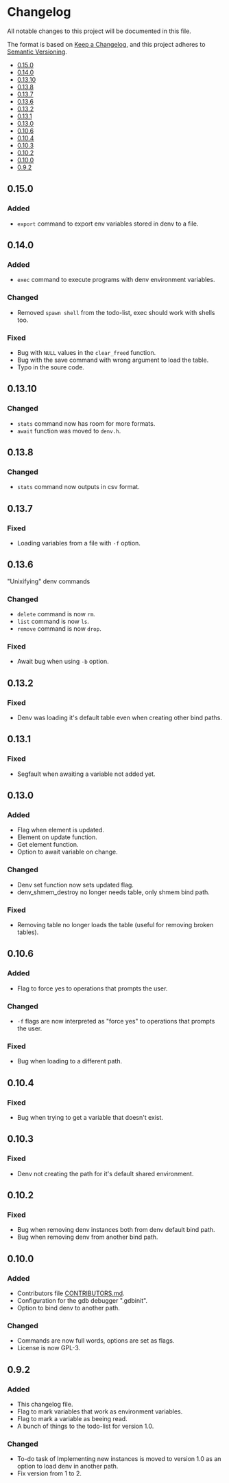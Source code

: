 # Changelog 

All notable changes to this project will be documented in this file.

The format is based on [Keep a Changelog](https://keepachangelog.com/en/1.1.0/),
and this project adheres to [Semantic Versioning](https://semver.org/spec/v2.0.0.html).

<!-- Version Index -->
* [0.15.0](#0150)
* [0.14.0](#0140)
* [0.13.10](#01310)
* [0.13.8](#0138)
* [0.13.7](#0137)
* [0.13.6](#0136)
* [0.13.2](#0132)
* [0.13.1](#0131)
* [0.13.0](#0130)
* [0.10.6](#0106)
* [0.10.4](#0104)
* [0.10.3](#0103)
* [0.10.2](#0102)
* [0.10.0](#0100)
* [0.9.2](#092)

<!-- Changelog Description -->
## 0.15.0

### Added
* `export` command to export env variables stored in denv to a file.

## 0.14.0

### Added
* `exec` command to execute programs with denv environment variables.

### Changed
* Removed `spawn shell` from the todo-list, exec should work with shells too. 

### Fixed
* Bug with `NULL` values in the `clear_freed` function.
* Bug with the save command with wrong argument to load the table.
* Typo in the soure code.

## 0.13.10

### Changed 
* `stats` command now has room for more formats.
* `await` function was moved to `denv.h`.

## 0.13.8

### Changed
* `stats` command now outputs in csv format.

## 0.13.7

### Fixed
* Loading variables from a file with `-f` option.

## 0.13.6

"Unixifying" denv commands

### Changed
* `delete` command is now `rm`.
* `list` command is now `ls`.
* `remove` command is now `drop`.

### Fixed
* Await bug when using `-b` option.

## 0.13.2

### Fixed
* Denv was loading it's default table even when creating other bind paths.

## 0.13.1

### Fixed
* Segfault when awaiting a variable not added yet.

## 0.13.0

### Added
* Flag when element is updated.
* Element on update function.
* Get element function.
* Option to await variable on change.

### Changed
* Denv set function now sets updated flag.
* denv_shmem_destroy no longer needs table, only shmem bind path.

### Fixed
* Removing table no longer loads the table (useful for removing broken tables).

## 0.10.6

### Added
* Flag to force yes to operations that prompts the user.

### Changed
* `-f` flags are now interpreted as "force yes" to operations that prompts the user.

### Fixed
* Bug when loading to a different path.

## 0.10.4

### Fixed
* Bug when trying to get a variable that doesn't exist.

## 0.10.3

### Fixed
* Denv not creating the path for it's default shared environment.

## 0.10.2

### Fixed
* Bug when removing denv instances both from denv default bind path.
* Bug when removing denv from another bind path.

## 0.10.0

### Added
* Contributors file [CONTRIBUTORS.md](CONTRIBUTORS.md).
* Configuration for the gdb debugger ".gdbinit".
* Option to bind denv to another path.

### Changed
* Commands are now full words, options are set as flags.
* License is now GPL-3.

## 0.9.2

### Added
* This changelog file.
* Flag to mark variables that work as environment variables.
* Flag to mark a variable as beeing read.
* A bunch of things to the todo-list for version 1.0.

### Changed
* To-do task of Implementing new instances is moved to version 1.0 as an option to load denv in another path.
* Fix version from 1 to 2.
